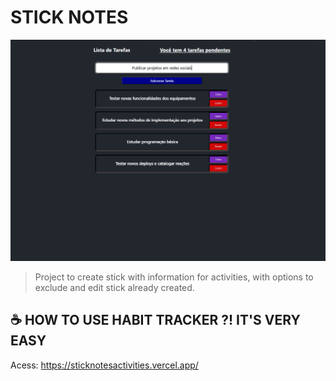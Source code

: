 # STICK NOTES
<img src="src/assets/sticknotes.png"/>

> Project to create stick with information for activities, with options to exclude and edit stick already created.

## ☕ HOW TO USE HABIT TRACKER ?! IT'S VERY EASY

Acess: https://sticknotesactivities.vercel.app/
